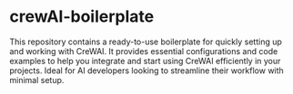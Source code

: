 # crewAI-boilerplate
This repository contains a ready-to-use boilerplate for quickly setting up and working with CreWAI. It provides essential configurations and code examples to help you integrate and start using CreWAI efficiently in your projects. Ideal for AI developers looking to streamline their workflow with minimal setup.
